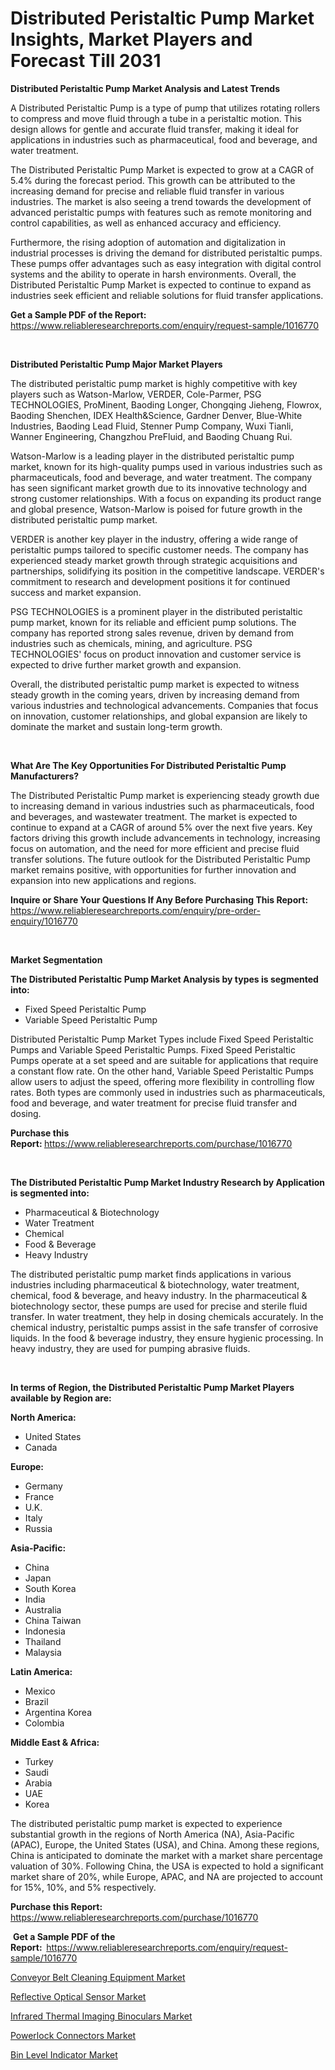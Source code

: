 <p><h1>Distributed Peristaltic Pump Market Insights, Market Players and Forecast Till 2031</h1></p><p><strong>Distributed Peristaltic Pump Market Analysis and Latest Trends</strong></p>
<p><p>A Distributed Peristaltic Pump is a type of pump that utilizes rotating rollers to compress and move fluid through a tube in a peristaltic motion. This design allows for gentle and accurate fluid transfer, making it ideal for applications in industries such as pharmaceutical, food and beverage, and water treatment.</p><p>The Distributed Peristaltic Pump Market is expected to grow at a CAGR of 5.4% during the forecast period. This growth can be attributed to the increasing demand for precise and reliable fluid transfer in various industries. The market is also seeing a trend towards the development of advanced peristaltic pumps with features such as remote monitoring and control capabilities, as well as enhanced accuracy and efficiency.</p><p>Furthermore, the rising adoption of automation and digitalization in industrial processes is driving the demand for distributed peristaltic pumps. These pumps offer advantages such as easy integration with digital control systems and the ability to operate in harsh environments. Overall, the Distributed Peristaltic Pump Market is expected to continue to expand as industries seek efficient and reliable solutions for fluid transfer applications.</p></p>
<p><strong>Get a Sample PDF of the Report:&nbsp;</strong> <a href="https://www.reliableresearchreports.com/enquiry/request-sample/1016770">https://www.reliableresearchreports.com/enquiry/request-sample/1016770</a></p>
<p>&nbsp;</p>
<p><strong>Distributed Peristaltic Pump Major Market Players</strong></p>
<p><p>The distributed peristaltic pump market is highly competitive with key players such as Watson-Marlow, VERDER, Cole-Parmer, PSG TECHNOLOGIES, ProMinent, Baoding Longer, Chongqing Jieheng, Flowrox, Baoding Shenchen, IDEX Health&Science, Gardner Denver, Blue-White Industries, Baoding Lead Fluid, Stenner Pump Company, Wuxi Tianli, Wanner Engineering, Changzhou PreFluid, and Baoding Chuang Rui.</p><p>Watson-Marlow is a leading player in the distributed peristaltic pump market, known for its high-quality pumps used in various industries such as pharmaceuticals, food and beverage, and water treatment. The company has seen significant market growth due to its innovative technology and strong customer relationships. With a focus on expanding its product range and global presence, Watson-Marlow is poised for future growth in the distributed peristaltic pump market.</p><p>VERDER is another key player in the industry, offering a wide range of peristaltic pumps tailored to specific customer needs. The company has experienced steady market growth through strategic acquisitions and partnerships, solidifying its position in the competitive landscape. VERDER's commitment to research and development positions it for continued success and market expansion.</p><p>PSG TECHNOLOGIES is a prominent player in the distributed peristaltic pump market, known for its reliable and efficient pump solutions. The company has reported strong sales revenue, driven by demand from industries such as chemicals, mining, and agriculture. PSG TECHNOLOGIES' focus on product innovation and customer service is expected to drive further market growth and expansion.</p><p>Overall, the distributed peristaltic pump market is expected to witness steady growth in the coming years, driven by increasing demand from various industries and technological advancements. Companies that focus on innovation, customer relationships, and global expansion are likely to dominate the market and sustain long-term growth.</p></p>
<p>&nbsp;</p>
<p><strong>What Are The Key Opportunities For Distributed Peristaltic Pump Manufacturers?</strong></p>
<p><p>The Distributed Peristaltic Pump market is experiencing steady growth due to increasing demand in various industries such as pharmaceuticals, food and beverages, and wastewater treatment. The market is expected to continue to expand at a CAGR of around 5% over the next five years. Key factors driving this growth include advancements in technology, increasing focus on automation, and the need for more efficient and precise fluid transfer solutions. The future outlook for the Distributed Peristaltic Pump market remains positive, with opportunities for further innovation and expansion into new applications and regions.</p></p>
<p><strong>Inquire or Share Your Questions If Any Before Purchasing This Report:</strong> <a href="https://www.reliableresearchreports.com/enquiry/pre-order-enquiry/1016770">https://www.reliableresearchreports.com/enquiry/pre-order-enquiry/1016770</a></p>
<p>&nbsp;</p>
<p><strong>Market Segmentation</strong></p>
<p><strong>The Distributed Peristaltic Pump Market Analysis by types is segmented into:</strong></p>
<p><ul><li>Fixed Speed Peristaltic Pump</li><li>Variable Speed Peristaltic Pump</li></ul></p>
<p><p>Distributed Peristaltic Pump Market Types include Fixed Speed Peristaltic Pumps and Variable Speed Peristaltic Pumps. Fixed Speed Peristaltic Pumps operate at a set speed and are suitable for applications that require a constant flow rate. On the other hand, Variable Speed Peristaltic Pumps allow users to adjust the speed, offering more flexibility in controlling flow rates. Both types are commonly used in industries such as pharmaceuticals, food and beverage, and water treatment for precise fluid transfer and dosing.</p></p>
<p><strong>Purchase this Report:&nbsp;</strong><a href="https://www.reliableresearchreports.com/purchase/1016770">https://www.reliableresearchreports.com/purchase/1016770</a></p>
<p>&nbsp;</p>
<p><strong>The Distributed Peristaltic Pump Market Industry Research by Application is segmented into:</strong></p>
<p><ul><li>Pharmaceutical & Biotechnology</li><li>Water Treatment</li><li>Chemical</li><li>Food & Beverage</li><li>Heavy Industry</li></ul></p>
<p><p>The distributed peristaltic pump market finds applications in various industries including pharmaceutical & biotechnology, water treatment, chemical, food & beverage, and heavy industry. In the pharmaceutical & biotechnology sector, these pumps are used for precise and sterile fluid transfer. In water treatment, they help in dosing chemicals accurately. In the chemical industry, peristaltic pumps assist in the safe transfer of corrosive liquids. In the food & beverage industry, they ensure hygienic processing. In heavy industry, they are used for pumping abrasive fluids.</p></p>
<p>&nbsp;</p>
<p><strong>In terms of Region, the Distributed Peristaltic Pump Market Players available by Region are:</strong></p>
<p>
    <p> <strong> North America: </strong>
        <ul>
            <li>United States</li>
            <li>Canada</li>
        </ul>
        </p> 
    <p> <strong> Europe: </strong>
        <ul>
            <li>Germany</li>
            <li>France</li>
            <li>U.K.</li>
            <li>Italy</li>
            <li>Russia</li>
        </ul>
        </p> 
    <p> <strong> Asia-Pacific: </strong>
        <ul>
            <li>China</li>
            <li>Japan</li>
            <li>South Korea</li>
            <li>India</li>
            <li>Australia</li>
            <li>China Taiwan</li>
            <li>Indonesia</li>
            <li>Thailand</li>
            <li>Malaysia</li>
        </ul>
        </p> 
    <p> <strong> Latin America: </strong>
        <ul>
            <li>Mexico</li>
            <li>Brazil</li>
            <li>Argentina Korea</li>
            <li>Colombia</li>
        </ul>
        </p> 
    <p> <strong> Middle East & Africa: </strong>
        <ul>
            <li>Turkey</li>
            <li>Saudi</li>
            <li>Arabia</li>
            <li>UAE</li>
            <li>Korea</li>
        </ul>
    </p>
    </p>
<p><p>The distributed peristaltic pump market is expected to experience substantial growth in the regions of North America (NA), Asia-Pacific (APAC), Europe, the United States (USA), and China. Among these regions, China is anticipated to dominate the market with a market share percentage valuation of 30%. Following China, the USA is expected to hold a significant market share of 20%, while Europe, APAC, and NA are projected to account for 15%, 10%, and 5% respectively.</p></p>
<p><strong>Purchase this Report: </strong><a href="https://www.reliableresearchreports.com/purchase/1016770">https://www.reliableresearchreports.com/purchase/1016770</a></p>
<p>&nbsp;<strong>Get a Sample PDF of the Report:&nbsp;&nbsp;</strong><a href="https://www.reliableresearchreports.com/enquiry/request-sample/1016770">https://www.reliableresearchreports.com/enquiry/request-sample/1016770</a></p>
<p><strong></strong></p>
<p><p><a href="https://medium.com/p/cd57d34874cd/edit">Conveyor Belt Cleaning Equipment Market</a></p><p><a href="https://medium.com/p/39ea79f42a0b/edit">Reflective Optical Sensor Market</a></p><p><a href="https://medium.com/p/272876617b08/edit">Infrared Thermal Imaging Binoculars Market</a></p><p><a href="https://medium.com/p/41ff28ff2ce0/edit">Powerlock Connectors Market</a></p><p><a href="https://medium.com/p/d5557ade9293/edit">Bin Level Indicator Market</a></p></p>